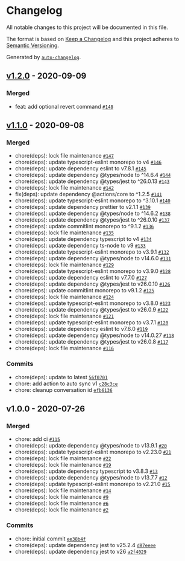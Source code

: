 # Changelog

All notable changes to this project will be documented in this file.

The format is based on [Keep a Changelog](https://keepachangelog.com/en/1.0.0/)
and this project adheres to [Semantic Versioning](https://semver.org/spec/v2.0.0.html).

Generated by [`auto-changelog`](https://github.com/CookPete/auto-changelog).

## [v1.2.0](https://github.com/erezrokah/2fa-with-slack-action/compare/v1.1.0...v1.2.0) - 2020-09-09

### Merged

- feat: add optional revert command [`#148`](https://github.com/erezrokah/2fa-with-slack-action/pull/148)

## [v1.1.0](https://github.com/erezrokah/2fa-with-slack-action/compare/v1.0.0...v1.1.0) - 2020-09-08

### Merged

- chore(deps): lock file maintenance [`#147`](https://github.com/erezrokah/2fa-with-slack-action/pull/147)
- chore(deps): update typescript-eslint monorepo to v4 [`#146`](https://github.com/erezrokah/2fa-with-slack-action/pull/146)
- chore(deps): update dependency eslint to v7.8.1 [`#145`](https://github.com/erezrokah/2fa-with-slack-action/pull/145)
- chore(deps): update dependency @types/node to ^14.6.4 [`#144`](https://github.com/erezrokah/2fa-with-slack-action/pull/144)
- chore(deps): update dependency @types/jest to ^26.0.13 [`#143`](https://github.com/erezrokah/2fa-with-slack-action/pull/143)
- chore(deps): lock file maintenance [`#142`](https://github.com/erezrokah/2fa-with-slack-action/pull/142)
- fix(deps): update dependency @actions/core to ^1.2.5 [`#141`](https://github.com/erezrokah/2fa-with-slack-action/pull/141)
- chore(deps): update typescript-eslint monorepo to ^3.10.1 [`#140`](https://github.com/erezrokah/2fa-with-slack-action/pull/140)
- chore(deps): update dependency prettier to v2.1.1 [`#139`](https://github.com/erezrokah/2fa-with-slack-action/pull/139)
- chore(deps): update dependency @types/node to ^14.6.2 [`#138`](https://github.com/erezrokah/2fa-with-slack-action/pull/138)
- chore(deps): update dependency @types/jest to ^26.0.10 [`#137`](https://github.com/erezrokah/2fa-with-slack-action/pull/137)
- chore(deps): update commitlint monorepo to ^9.1.2 [`#136`](https://github.com/erezrokah/2fa-with-slack-action/pull/136)
- chore(deps): lock file maintenance [`#135`](https://github.com/erezrokah/2fa-with-slack-action/pull/135)
- chore(deps): update dependency typescript to v4 [`#134`](https://github.com/erezrokah/2fa-with-slack-action/pull/134)
- chore(deps): update dependency ts-node to v9 [`#133`](https://github.com/erezrokah/2fa-with-slack-action/pull/133)
- chore(deps): update typescript-eslint monorepo to v3.9.1 [`#132`](https://github.com/erezrokah/2fa-with-slack-action/pull/132)
- chore(deps): update dependency @types/node to v14.6.0 [`#131`](https://github.com/erezrokah/2fa-with-slack-action/pull/131)
- chore(deps): lock file maintenance [`#129`](https://github.com/erezrokah/2fa-with-slack-action/pull/129)
- chore(deps): update typescript-eslint monorepo to v3.9.0 [`#128`](https://github.com/erezrokah/2fa-with-slack-action/pull/128)
- chore(deps): update dependency eslint to v7.7.0 [`#127`](https://github.com/erezrokah/2fa-with-slack-action/pull/127)
- chore(deps): update dependency @types/jest to v26.0.10 [`#126`](https://github.com/erezrokah/2fa-with-slack-action/pull/126)
- chore(deps): update commitlint monorepo to v9.1.2 [`#125`](https://github.com/erezrokah/2fa-with-slack-action/pull/125)
- chore(deps): lock file maintenance [`#124`](https://github.com/erezrokah/2fa-with-slack-action/pull/124)
- chore(deps): update typescript-eslint monorepo to v3.8.0 [`#123`](https://github.com/erezrokah/2fa-with-slack-action/pull/123)
- chore(deps): update dependency @types/jest to v26.0.9 [`#122`](https://github.com/erezrokah/2fa-with-slack-action/pull/122)
- chore(deps): lock file maintenance [`#121`](https://github.com/erezrokah/2fa-with-slack-action/pull/121)
- chore(deps): update typescript-eslint monorepo to v3.7.1 [`#120`](https://github.com/erezrokah/2fa-with-slack-action/pull/120)
- chore(deps): update dependency eslint to v7.6.0 [`#119`](https://github.com/erezrokah/2fa-with-slack-action/pull/119)
- chore(deps): update dependency @types/node to v14.0.27 [`#118`](https://github.com/erezrokah/2fa-with-slack-action/pull/118)
- chore(deps): update dependency @types/jest to v26.0.8 [`#117`](https://github.com/erezrokah/2fa-with-slack-action/pull/117)
- chore(deps): lock file maintenance [`#116`](https://github.com/erezrokah/2fa-with-slack-action/pull/116)

### Commits

- chore(deps): update to latest [`56f0701`](https://github.com/erezrokah/2fa-with-slack-action/commit/56f0701ae108e37d658a5dc031fa25ebb4c92185)
- chore: add action to auto sync v1 [`c28c3ce`](https://github.com/erezrokah/2fa-with-slack-action/commit/c28c3cebc9fb41cc0064ee17f61ae0f65edec21c)
- chore: cleanup conversation id [`efb6136`](https://github.com/erezrokah/2fa-with-slack-action/commit/efb6136a2cc095e10a23cb8bb1785c4078b12fa3)

## v1.0.0 - 2020-07-26

### Merged

- chore: add ci [`#115`](https://github.com/erezrokah/2fa-with-slack-action/pull/115)
- chore(deps): update dependency @types/node to v13.9.1 [`#20`](https://github.com/erezrokah/2fa-with-slack-action/pull/20)
- chore(deps): update typescript-eslint monorepo to v2.23.0 [`#21`](https://github.com/erezrokah/2fa-with-slack-action/pull/21)
- chore(deps): lock file maintenance [`#22`](https://github.com/erezrokah/2fa-with-slack-action/pull/22)
- chore(deps): lock file maintenance [`#19`](https://github.com/erezrokah/2fa-with-slack-action/pull/19)
- chore(deps): update dependency typescript to v3.8.3 [`#13`](https://github.com/erezrokah/2fa-with-slack-action/pull/13)
- chore(deps): update dependency @types/node to v13.7.7 [`#12`](https://github.com/erezrokah/2fa-with-slack-action/pull/12)
- chore(deps): update typescript-eslint monorepo to v2.21.0 [`#15`](https://github.com/erezrokah/2fa-with-slack-action/pull/15)
- chore(deps): lock file maintenance [`#14`](https://github.com/erezrokah/2fa-with-slack-action/pull/14)
- chore(deps): lock file maintenance [`#9`](https://github.com/erezrokah/2fa-with-slack-action/pull/9)
- chore(deps): lock file maintenance [`#6`](https://github.com/erezrokah/2fa-with-slack-action/pull/6)
- chore(deps): lock file maintenance [`#2`](https://github.com/erezrokah/2fa-with-slack-action/pull/2)

### Commits

- chore: initial commit [`ee38b4f`](https://github.com/erezrokah/2fa-with-slack-action/commit/ee38b4fa076f6a96ec4fcfdbf71e442495171421)
- chore(deps): update dependency jest to v25.2.4 [`d87eeee`](https://github.com/erezrokah/2fa-with-slack-action/commit/d87eeeea38c69dd2542fc82d5a415458085ac009)
- chore(deps): update dependency jest to v26 [`a2f4029`](https://github.com/erezrokah/2fa-with-slack-action/commit/a2f4029995fef72c5fc1f3dd4723e82912704340)
